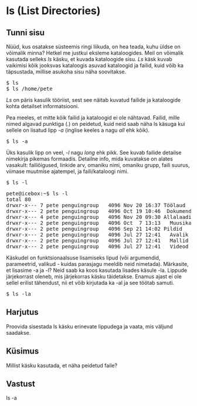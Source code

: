 # ls (List Directories)

## Tunni sisu

Nüüd, kus osatakse süsteemis ringi liikuda, on hea teada, kuhu üldse on võimalik minna? Hetkel me justkui eksleme kataloogides. Meil on võimalik kasutada selleks *ls* käsku, et kuvada kataloogide sisu. *Ls* käsk kuvab vaikimisi kõik jooksvas kataloogis asuvad kataloogid ja failid, kuid võib ka täpsustada, millise asukoha sisu näha soovitakse.

<pre>$ ls
$ ls /home/pete</pre>

*Ls* on päris kasulik tööriist, sest see näitab kuvatud failide ja kataloogide kohta detailset informatsiooni.

Pea meeles, et mitte kõik failid ja kataloogid ei ole nähtavad. Failid, mille nimed algavad punktiga (.) on peidetud, kuid neid saab näha ls käsuga kui sellele on lisatud lipp *-a* (inglise keeles a nagu *all* ehk kõik).

<pre>$ ls -a</pre>

Üks kasulik lipp on veel, *-l* nagu *long* ehk pikk. See kuvab failide detailse nimekirja pikemas formaadis. Detailne info, mida kuvatakse on alates vasakult: failiõigused, linkide arv, omaniku nimi, omaniku grupp, faili suurus, viimase muutmise ajatempel, ja faili/kataloogi nimi.

<pre>$ ls -l</pre>

<pre>pete@icebox:~$ ls -l
total 80
drwxr-x--- 7 pete penguingroup   4096 Nov 20 16:37 Töölaud
drwxr-x--- 2 pete penguingroup   4096 Oct 19 10:46  Dokumendid
drwxr-x--- 4 pete penguingroup   4096 Nov 20 09:30 Allalaadimised
drwxr-x--- 2 pete penguingroup   4096 Oct  7 13:13   Muusika
drwxr-x--- 2 pete penguingroup   4096 Sep 21 14:02 Pildid
drwxr-x--- 2 pete penguingroup   4096 Jul 27 12:41   Avalik
drwxr-x--- 2 pete penguingroup   4096 Jul 27 12:41   Mallid
drwxr-x--- 2 pete penguingroup   4096 Jul 27 12:41   Videod</pre>

Käskudel on funktsionaalsuse lisamiseks lipud (või argumendid, parameetrid, valikud - kuidas parasjagu meeldib neid nimetada). Märkasite, et lisasime -a ja -l? Neid saab ka koos kasutada lisades käsule -la. Lippude järjekorrast oleneb, mis järjekorras käsku täidetakse. Enamus ajast ei ole sellel erilist tähendust, nii et võib kirjutada ka -al ja see töötab samuti.

<pre>$ ls -la</pre>

## Harjutus

Proovida sisestada ls käsku erinevate lippudega ja vaata, mis väljund saadakse.

## Küsimus

Millist käsku kasutada, et näha peidetud faile?

## Vastust

ls -a
